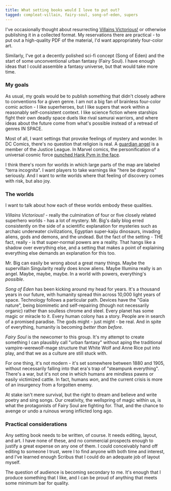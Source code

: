 ```yaml
---
title: What setting books would I love to put out?
tagged: compleat-villain, fairy-soul, song-of-eden, supers
---
```


I've occasionally thought about resurrecting [Villains Victorious!]
or otherwise publishing it in a collected format.
My reservations there are practical - to put out a high-quality PDF
of the material, I'd want appropriately four-color art.

Similarly, I've got a decently polished sci-fi concept (Song of Eden)
and the start of some unconventional urban fantasy (Fairy Soul).
I have enough ideas that I could assemble a fantasy universe,
but that would take more time.

<!-- more -->

### My goals

As usual, my goals would be to publish something that didn't closely
adhere to conventions for a given genre. I am not a big fan of brainless
four-color comic action - I like superheroes, but I like supers that
work within a reasonably self-consistent context. I like science fiction
where starships fight their own deadly space duels like rival samurai
warriors, and where ideas about the future come from what's possible
instead of a retread of genres IN SPACE.

Most of all, I want settings that provoke feelings of mystery and
wonder. In DC Comics, there's no question that religion is real.
A [guardian angel](https://en.wikipedia.org/wiki/Zauriel)
is a member of the Justice League.
In Marvel comics, the personification of a universal cosmic
force [punched Hank Pym in the face](http://static.comicvine.com/uploads/original/6/67956/1334149-1283640_pimp_punch_super.jpg).

I think there's room for worlds in which large parts of the map
are labeled "terra incognita". I want players to take warnings like
"here be dragons" seriously. And I want to write worlds where that
feeling of discovery comes with risk, but also joy.

### The worlds

I want to talk about how each of these worlds embody these qualities.

*Villains Victorious!* - really the culmination of four or five closely
related superhero worlds - has a lot of mystery. Mr. Big's daily blog
erred consistently on the side of a scientific explanation for mysteries
such as archaic underwater civilizations, Egyptian super-kaiju dinosaurs,
invading aliens, gods and demons, and the undead. But the fact of the
setting - THE fact, really - is that super-normal powers are a reality.
That hangs like a shadow over everything else, and a setting that makes
a point of explaining everything else demands an explanation for this too.

Mr. Big can easily be wrong about a great many things. Maybe the
supervillain Singularity really does know aliens. Maybe Illumina really
is an angel. Maybe, maybe, maybe. In a world with powers, everything's
*possible*.

*Song of Eden* has been kicking around my head for years. It's a thousand
years in our future, with humanity spread thin across 10,000 light years
of space. Technology follows a particular path. Devices have the "Gaia nature",
being biomimetic and self-repairing (though not necessarily organic)
rather than soulless chrome and steel. Every planet has some magic
or miracle to it. Every human colony has a story. People are in search
of a promised paradise. The gods might - just might - be real. And
in spite of everything, humanity is becoming *better than before*.

*Fairy Soul* is the newcomer to this group. It's my attempt to create
something I can plausibly call "urban fantasy" without aping the traditional
vampire-werewolf-mage structure that White Wolf and Anne Rice put into play,
and that we as a culture are still stuck with.

For one thing, it's not modern - it's set somewhere between 1880 and 1905,
without necessarily falling into that era's trap of "steampunk everything".
There's a war, but it's not one in which humans are mindless pawns or
easily victimized cattle. In fact, humans *won*, and the current crisis
is more of an insurgency from a forgotten enemy.

At stake isn't mere survival, but the right to dream and believe and
write poetry and sing songs. Our creativity, the wellspring of magic
within us, is what the protagonists of Fairy Soul are fighting for.
That, and the chance to avenge or undo a ruinous wrong inflicted long ago.

### Practical considerations

Any setting book needs to be written, of course. It needs editing, layout,
and art. I have none of these, and no commercial prospects enough to justify
a great expense on any one of them. I could conceivably hand off editing
to someone I trust, were I to find anyone with both time and interest,
and I've learned enough Scribus that I could do an adequate job of layout
myself.

The question of audience is becoming secondary to me. It's enough that I
produce something that I like, and I can be proud of anything that meets
some minimum bar for quality.

[Villains Victorious!]: http://villainsvictorious.blogspot.com/
